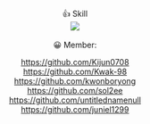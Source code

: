 

<div align="center">
  👍 Skill  <br/>
<img src="https://img.shields.io/badge/Java-007396?style=flat&logo=Java&logoColor=white" />
  <br/>
  <br/>
  😀 Member: <br/>


  https://github.com/Kijun0708 <br/>
  https://github.com/Kwak-98 <br/>
  https://github.com/kwonboryong <br/>
  https://github.com/sol2ee <br/>
  https://github.com/untitlednamenull <br/>
  https://github.com/juniel1299 <br/>
	</div>
	
